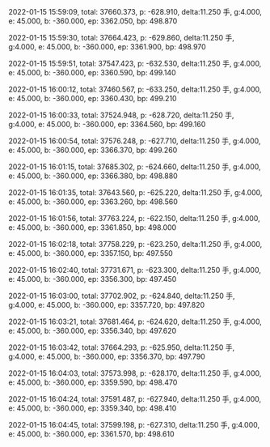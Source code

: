 2022-01-15 15:59:09, total: 37660.373, p: -628.910, delta:11.250 手, g:4.000, e: 45.000, b: -360.000, ep: 3362.050, bp: 498.870

2022-01-15 15:59:30, total: 37664.423, p: -629.860, delta:11.250 手, g:4.000, e: 45.000, b: -360.000, ep: 3361.900, bp: 498.970

2022-01-15 15:59:51, total: 37547.423, p: -632.530, delta:11.250 手, g:4.000, e: 45.000, b: -360.000, ep: 3360.590, bp: 499.140

2022-01-15 16:00:12, total: 37460.567, p: -633.250, delta:11.250 手, g:4.000, e: 45.000, b: -360.000, ep: 3360.430, bp: 499.210

2022-01-15 16:00:33, total: 37524.948, p: -628.720, delta:11.250 手, g:4.000, e: 45.000, b: -360.000, ep: 3364.560, bp: 499.160

2022-01-15 16:00:54, total: 37576.248, p: -627.710, delta:11.250 手, g:4.000, e: 45.000, b: -360.000, ep: 3366.370, bp: 499.260

2022-01-15 16:01:15, total: 37685.302, p: -624.660, delta:11.250 手, g:4.000, e: 45.000, b: -360.000, ep: 3366.380, bp: 498.880

2022-01-15 16:01:35, total: 37643.560, p: -625.220, delta:11.250 手, g:4.000, e: 45.000, b: -360.000, ep: 3363.260, bp: 498.560

2022-01-15 16:01:56, total: 37763.224, p: -622.150, delta:11.250 手, g:4.000, e: 45.000, b: -360.000, ep: 3361.850, bp: 498.000

2022-01-15 16:02:18, total: 37758.229, p: -623.250, delta:11.250 手, g:4.000, e: 45.000, b: -360.000, ep: 3357.150, bp: 497.550

2022-01-15 16:02:40, total: 37731.671, p: -623.300, delta:11.250 手, g:4.000, e: 45.000, b: -360.000, ep: 3356.300, bp: 497.450

2022-01-15 16:03:00, total: 37702.902, p: -624.840, delta:11.250 手, g:4.000, e: 45.000, b: -360.000, ep: 3357.720, bp: 497.820

2022-01-15 16:03:21, total: 37681.464, p: -624.620, delta:11.250 手, g:4.000, e: 45.000, b: -360.000, ep: 3356.340, bp: 497.620

2022-01-15 16:03:42, total: 37664.293, p: -625.950, delta:11.250 手, g:4.000, e: 45.000, b: -360.000, ep: 3356.370, bp: 497.790

2022-01-15 16:04:03, total: 37573.998, p: -628.170, delta:11.250 手, g:4.000, e: 45.000, b: -360.000, ep: 3359.590, bp: 498.470

2022-01-15 16:04:24, total: 37591.487, p: -627.940, delta:11.250 手, g:4.000, e: 45.000, b: -360.000, ep: 3359.340, bp: 498.410

2022-01-15 16:04:45, total: 37599.198, p: -627.310, delta:11.250 手, g:4.000, e: 45.000, b: -360.000, ep: 3361.570, bp: 498.610